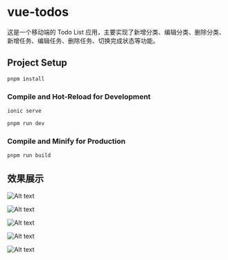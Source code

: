 # vue-todos

这是一个移动端的 Todo List 应用，主要实现了新增分类、编辑分类、删除分类、新增任务、编辑任务、删除任务、切换完成状态等功能。

## Project Setup

```sh
pnpm install
```

### Compile and Hot-Reload for Development

```sh
ionic serve
```

```sh
pnpm run dev
```

### Compile and Minify for Production

```sh
pnpm run build
```

## 效果展示

![Alt text](image.png)

![Alt text](image-1.png)

![Alt text](image-2.png)

![Alt text](image-3.png)

![Alt text](<屏幕录制2023-12-27 18.58.33.gif>)

